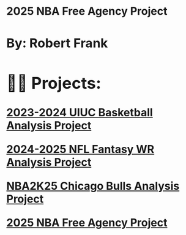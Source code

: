 <h1> 2025 NBA Free Agency Project <br/><a <h1>
<h3> By: Robert Frank </h3>

<h2>👨‍💻 Projects:</h2>

[2023-2024 UIUC Basketball Analysis Project](https://github.com/robertfrank1007/Illinois-Baketball-Project)

[2024-2025 NFL Fantasy WR Analysis Project](https://github.com/robertfrank1007/NFL-Fantasy-Wide-Receiver-Analysis-Project)

[NBA2K25 Chicago Bulls Analysis Project](https://github.com/robertfrank1007/2024-2025_Chicago_Bulls_Lineup_Analysis_Project)

[2025 NBA Free Agency Project](https://github.com/robertfrank1007/2025_NBA_Free_Agency_Project.git)
